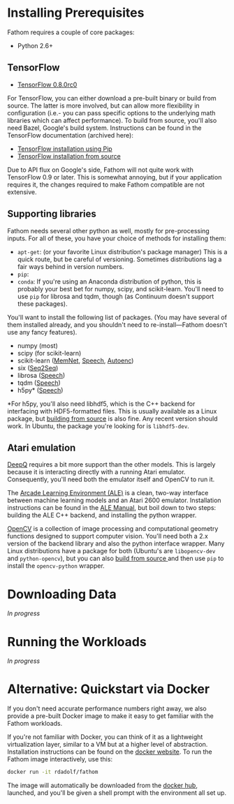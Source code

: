 # Installing Prerequisites

Fathom requires a couple of core packages:

 - Python 2.6+

## TensorFlow

 - [TensorFlow 0.8.0rc0](https://github.com/tensorflow/tensorflow/releases/tag/v0.8.0rc0)

For TensorFlow, you can either download a pre-built binary or build from source. The latter is more involved, but can allow more flexibility in configuration (i.e.- you can pass specific options to the underlying math libraries which can affect performance). To build from source, you'll also need Bazel, Google's build system. Instructions can be found in the TensorFlow documentation (archived here):

  - [TensorFlow installation using Pip](https://github.com/tensorflow/tensorflow/blob/v0.8.0rc0/tensorflow/g3doc/get_started/os_setup.md#pip-installation)
  - [TensorFlow installation from source](https://github.com/tensorflow/tensorflow/blob/v0.8.0rc0/tensorflow/g3doc/get_started/os_setup.md#installing-from-sources)

Due to API flux on Google's side, Fathom will not quite work with TensorFlow 0.9 or later. This is somewhat annoying, but if your application requires it, the changes required to make Fathom compatible are not extensive.

## Supporting libraries

Fathom needs several other python as well, mostly for pre-processing inputs. For all of these, you have your choice of methods for installing them:

 - `apt-get`: (or your favorite Linux distribution's package manager) This is a quick route, but be careful of versioning. Sometimes distributions lag a fair ways behind in version numbers.
 - `pip`: 
 - `conda`: If you're using an Anaconda distribution of python, this is probably your best bet for numpy, scipy, and scikit-learn. You'll need to use `pip` for librosa and tqdm, though (as Continuum doesn't support these packages).

You'll want to install the following list of packages. (You may have several of them installed already, and you shouldn't need to re-install&mdash;Fathom doesn't use any fancy features).

 - numpy (most)
 - scipy (for scikit-learn)
 - scikit-learn ([MemNet](/models/#memnet), [Speech](/models/#speech), [Autoenc](/models/#autoenc))
 - six ([Seq2Seq](/models/#seq2seq))
 - librosa ([Speech](/models/#speech))
 - tqdm ([Speech](/models/#speech))
 - h5py* ([Speech](/models/#speech))

*For h5py, you'll also need libhdf5, which is the C++ backend for interfacing with HDF5-formatted files. This is usually available as a Linux package, but [building from source](https://support.hdfgroup.org/downloads/index.html) is also fine. Any recent version should work. In Ubuntu, the package you're looking for is `libhdf5-dev`.

## Atari emulation

[DeepQ](/models/#deepq) requires a bit more support than the other models. This is largely because it is interacting directly with a running Atari emulator. Consequently, you'll need both the emulator itself and OpenCV to run it.

The [Arcade Learning Environment (ALE)](http://www.arcadelearningenvironment.org/) is a clean, two-way interface between machine learning models and an Atari 2600 emulator. Installation instructions can be found in the [ALE Manual](https://github.com/mgbellemare/Arcade-Learning-Environment/raw/master/doc/manual/manual.pdf), but boil down to two steps: building the ALE C++ backend, and installing the python wrapper.


[OpenCV](http://opencv.org/) is a collection of image processing and computational geometry functions designed to support computer vision. You'll need both a 2.x version of the backend library and also the python interface wrapper. Many Linux distributions have a package for both (Ubuntu's are `libopencv-dev` and `python-opencv`), but you can also [build from source ](http://docs.opencv.org/2.4.13/doc/tutorials/introduction/linux_install/linux_install.html) and then use `pip` to install the `opencv-python` wrapper.

# Downloading Data

*In progress*

# Running the Workloads

*In progress*

# Alternative: Quickstart via Docker

If you don't need accurate performance numbers right away, we also provide a pre-built Docker image to make it easy to get familiar with the Fathom workloads.

If you're not familiar with Docker, you can think of it as a lightweight virtualization layer, similar to a VM but at a higher level of abstraction. Installation instructions can be found on the [docker website](https://www.docker.com/). To run the Fathom image interactively, use this:

```sh
docker run -it rdadolf/fathom
```

The image will automatically be downloaded from the [docker hub](https://hub.docker.com/r/rdadolf/fathom/), launched, and you'll be given a shell prompt with the environment all set up.
